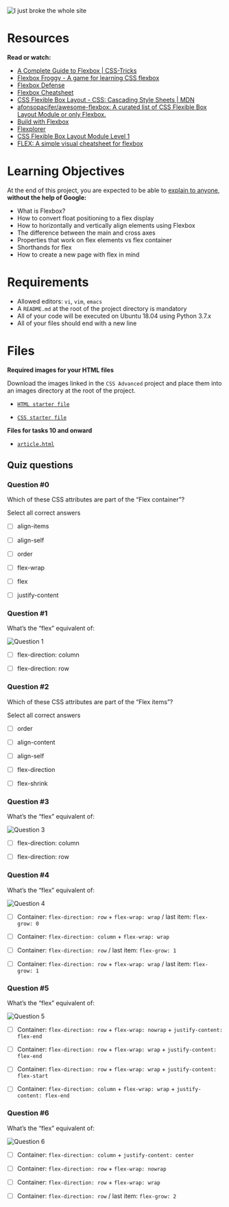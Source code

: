 ![I just broke the whole site](flexbox_meme.jpg)

# Resources

**Read or watch:**

- [A Complete Guide to Flexbox | CSS-Tricks](https://css-tricks.com/snippets/css/a-guide-to-flexbox/)
- [Flexbox Froggy - A game for learning CSS flexbox](https://flexboxfroggy.com/)
- [Flexbox Defense](http://www.flexboxdefense.com/)
- [Flexbox Cheatsheet](https://yoksel.github.io/flex-cheatsheet/)
- [CSS Flexible Box Layout - CSS: Cascading Style Sheets | MDN](https://developer.mozilla.org/en-US/docs/Web/CSS/CSS_flexible_box_layout)
- [afonsopacifer/awesome-flexbox: A curated list of CSS Flexible Box Layout Module or only Flexbox.](https://github.com/afonsopacifer/awesome-flexbox)
- [Build with Flexbox](https://flexbox.buildwithreact.com/)
- [Flexplorer](https://bennettfeely.com/flexplorer/)
- [CSS Flexible Box Layout Module Level 1](https://www.w3.org/TR/css-flexbox-1/#flex)
- [FLEX: A simple visual cheatsheet for flexbox](https://flexbox.malven.co/)

# Learning Objectives
At the end of this project, you are expected to be able to [explain to anyone](https://fs.blog/feynman-learning-technique/), **without the help of Google:**

- What is Flexbox?
- How to convert float positioning to a flex display
- How to horizontally and vertically align elements using Flexbox
- The difference between the main and cross axes
- Properties that work on flex elements vs flex container
- Shorthands for flex
- How to create a new page with flex in mind

# Requirements
- Allowed editors: `vi`, `vim`, `emacs`
- A `README.md` at the root of the project directory is mandatory
- All of your code will be executed on Ubuntu 18.04 using Python 3.7.x
- All of your files should end with a new line

# Files

**Required images for your HTML files**

Download the images linked in the `CSS Advanced` project and place them into an images directory at the root of the project.

- [`HTML starter file`](index.html)

- [`CSS starter file`](index.css)

**Files for tasks 10 and onward**

- [`article.html`](article.html)

## Quiz questions

### Question #0

Which of these CSS attributes are part of the “Flex container”?

Select all correct answers

- [ ] align-items

- [ ] align-self

- [ ] order

- [ ] flex-wrap

- [ ] flex

- [ ] justify-content

### Question #1

What’s the “flex” equivalent of:

![Question 1](images/image_1.png)

- [ ] flex-direction: column

- [ ] flex-direction: row

### Question #2

Which of these CSS attributes are part of the “Flex items”?

Select all correct answers

- [ ] order

- [ ] align-content

- [ ] align-self

- [ ] flex-direction

- [ ] flex-shrink

### Question #3

What’s the “flex” equivalent of:

![Question 3](images/image_3.png)

- [ ] flex-direction: column

- [ ] flex-direction: row

### Question #4

What’s the “flex” equivalent of:

![Question 4](images/image_4.png)

- [ ] Container: `flex-direction: row` + `flex-wrap: wrap` / last item: `flex-grow: 0`

- [ ] Container: `flex-direction: column` + `flex-wrap: wrap`

- [ ] Container: `flex-direction: row` / last item: `flex-grow: 1`

- [ ] Container: `flex-direction: row` + `flex-wrap: wrap` / last item: `flex-grow: 1`

### Question #5

What’s the “flex” equivalent of:

![Question 5](images/image_5.png)

- [ ] Container: `flex-direction: row` + `flex-wrap: nowrap` + `justify-content: flex-end`

- [ ] Container: `flex-direction: row` + `flex-wrap: wrap` + `justify-content: flex-end`

- [ ] Container: `flex-direction: row` + `flex-wrap: wrap` + `justify-content: flex-start`

- [ ] Container: `flex-direction: column` + `flex-wrap: wrap` + `justify-content: flex-end`

### Question #6

What’s the “flex” equivalent of:

![Question 6](images/image_6.png)

- [ ] Container: `flex-direction: column` + `justify-content: center`

- [ ] Container: `flex-direction: row` + `flex-wrap: nowrap`

- [ ] Container: `flex-direction: row` + `flex-wrap: wrap`

- [ ] Container: `flex-direction: row` / last item: `flex-grow: 2`
